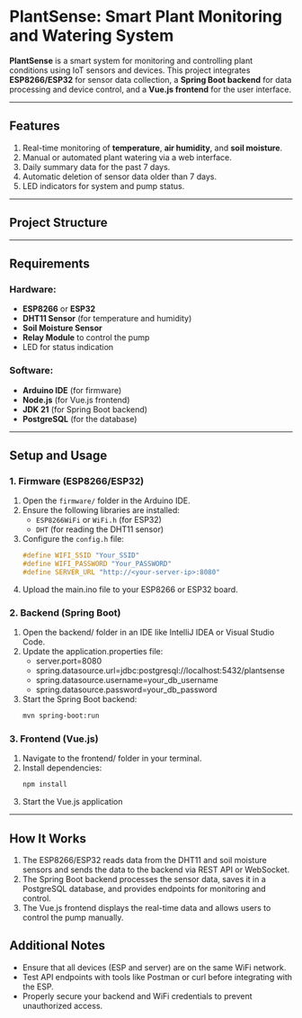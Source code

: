 # PlantSense: Smart Plant Monitoring and Watering System

**PlantSense** is a smart system for monitoring and controlling plant conditions using IoT sensors and devices. This project integrates **ESP8266/ESP32** for sensor data collection, a **Spring Boot backend** for data processing and device control, and a **Vue.js frontend** for the user interface.

---

## **Features**
1. Real-time monitoring of **temperature**, **air humidity**, and **soil moisture**.
2. Manual or automated plant watering via a web interface.
3. Daily summary data for the past 7 days.
4. Automatic deletion of sensor data older than 7 days.
5. LED indicators for system and pump status.

---

## **Project Structure**

---

## **Requirements**
### **Hardware:**
- **ESP8266** or **ESP32**
- **DHT11 Sensor** (for temperature and humidity)
- **Soil Moisture Sensor**
- **Relay Module** to control the pump
- LED for status indication

### **Software:**
- **Arduino IDE** (for firmware)
- **Node.js** (for Vue.js frontend)
- **JDK 21** (for Spring Boot backend)
- **PostgreSQL** (for the database)

---

## **Setup and Usage**

### **1. Firmware (ESP8266/ESP32)**
1. Open the `firmware/` folder in the Arduino IDE.
2. Ensure the following libraries are installed:
   - `ESP8266WiFi` or `WiFi.h` (for ESP32)
   - `DHT` (for reading the DHT11 sensor)
3. Configure the `config.h` file:
   ```cpp
   #define WIFI_SSID "Your_SSID"
   #define WIFI_PASSWORD "Your_PASSWORD"
   #define SERVER_URL "http://<your-server-ip>:8080"
   ```
4. Upload the main.ino file to your ESP8266 or ESP32 board.

### **2. Backend (Spring Boot)**
1. Open the backend/ folder in an IDE like IntelliJ IDEA or Visual Studio Code.
2. Update the application.properties file:
    - server.port=8080
    - spring.datasource.url=jdbc:postgresql://localhost:5432/plantsense
    - spring.datasource.username=your_db_username
    - spring.datasource.password=your_db_password
3. Start the Spring Boot backend:
    ```bash
    mvn spring-boot:run
    ```

### **3. Frontend (Vue.js)**
1. Navigate to the frontend/ folder in your terminal.
2. Install dependencies:
    ```bash
    npm install
    ```
3. Start the Vue.js application

---

## **How It Works**
1. The ESP8266/ESP32 reads data from the DHT11 and soil moisture sensors and sends the data to the backend via REST API or WebSocket.
2. The Spring Boot backend processes the sensor data, saves it in a PostgreSQL database, and provides endpoints for monitoring and control.
3. The Vue.js frontend displays the real-time data and allows users to control the pump manually.

## **Additional Notes**
- Ensure that all devices (ESP and server) are on the same WiFi network.
- Test API endpoints with tools like Postman or curl before integrating with the ESP.
- Properly secure your backend and WiFi credentials to prevent unauthorized access.